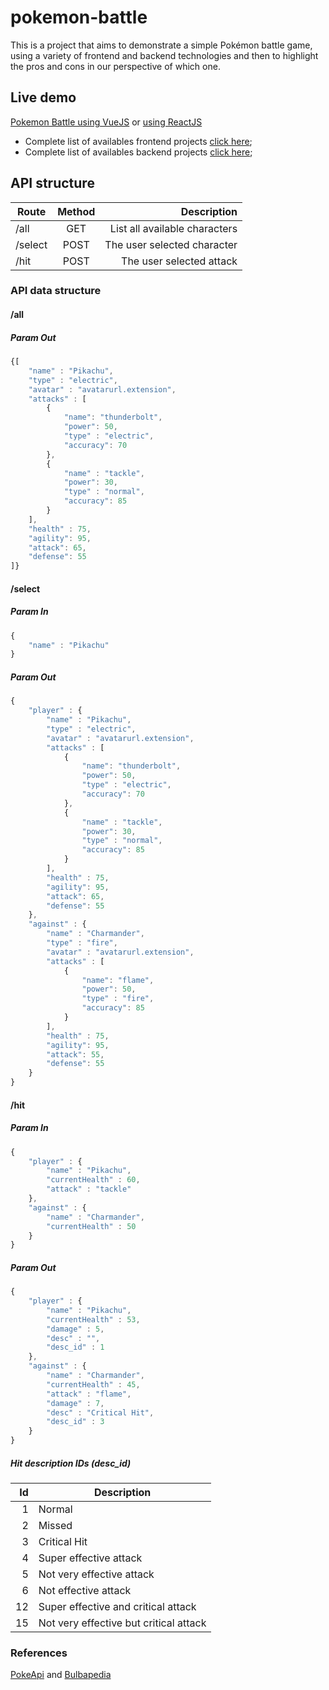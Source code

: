 # pokemon-battle
This is a project that aims to demonstrate a simple Pokémon battle game, using a variety of frontend and backend technologies and then to highlight the pros and cons in our perspective of which one.

## Live demo
[Pokemon Battle using VueJS](https://pokemon-battle-vue.netlify.app) or [using ReactJS](https://pokemon-battle-react.herokuapp.com/)

* Complete list of availables frontend projects [click here](https://vanderleisilva.github.io/pokemon-battle/frontend-api.json);
* Complete list of availables backend projects [click here](https://vanderleisilva.github.io/pokemon-battle/backend-api.json);

## API structure

| Route        | Method           | Description  |
| ------------- |:-------------:| -----:| 
| /all      | GET | List all available characters | 
| /select      | POST      |  The user selected character |
| /hit | POST | The user selected attack |

### API data structure
#### /all 
##### Param Out
```javascript
{[
    "name" : "Pikachu",
    "type" : "electric",
    "avatar" : "avatarurl.extension",
    "attacks" : [
        {
            "name": "thunderbolt",
            "power": 50,
            "type" : "electric",
            "accuracy": 70
        },
        {
            "name" : "tackle",
            "power": 30,
            "type" : "normal",
            "accuracy": 85
        }
    ],
    "health" : 75,
    "agility": 95,
    "attack": 65,
    "defense": 55
]}
```
#### /select 
##### Param In
```javascript
{
    "name" : "Pikachu"
}
```
##### Param Out
```javascript
{
    "player" : {
        "name" : "Pikachu",
        "type" : "electric",
        "avatar" : "avatarurl.extension",
        "attacks" : [
            {
                "name": "thunderbolt",
                "power": 50,
                "type" : "electric",
                "accuracy": 70
            },
            {
                "name" : "tackle",
                "power": 30,
                "type" : "normal",
                "accuracy": 85
            }
        ],
        "health" : 75,
        "agility": 95,
        "attack": 65,
        "defense": 55
    },
    "against" : {
        "name" : "Charmander",
        "type" : "fire",
        "avatar" : "avatarurl.extension",
        "attacks" : [
            {
                "name": "flame",
                "power": 50,
                "type" : "fire",
                "accuracy": 85
            }
        ],
        "health" : 75,
        "agility": 95,
        "attack": 55,
        "defense": 55
    }
}
```
#### /hit 
##### Param In
```javascript
{
    "player" : {
        "name" : "Pikachu",
        "currentHealth" : 60,
        "attack" : "tackle"
    },
    "against" : {
        "name" : "Charmander",
        "currentHealth" : 50
    }
}
```

##### Param Out
```javascript
{
    "player" : {
        "name" : "Pikachu",
        "currentHealth" : 53,
        "damage" : 5,
        "desc" : "",
        "desc_id" : 1
    },
    "against" : {
        "name" : "Charmander",
        "currentHealth" : 45,
        "attack" : "flame",
        "damage" : 7,
        "desc" : "Critical Hit",
        "desc_id" : 3
    }
}
```

##### Hit description IDs (desc_id)

| Id | Description  |
| --:|--------------|
| 1  | Normal | 
| 2  | Missed | 
| 3  | Critical Hit | 
| 4  | Super effective attack | 
| 5  | Not very effective attack | 
| 6  | Not effective attack | 
| 12 | Super effective and critical attack | 
| 15 | Not very effective but critical attack | 

### References
[PokeApi](http://pokeapi.co) and [Bulbapedia](https://bulbapedia.bulbagarden.net)

